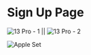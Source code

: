 # Sign Up Page

![13 Pro - 1](https://user-images.githubusercontent.com/64448202/212396589-8915be5b-4f70-429c-b02e-960872dc01d3.png) || ![13 Pro - 2](https://user-images.githubusercontent.com/64448202/212396611-68943d29-85bf-439a-be48-4bfdaf3e901a.png)


![Apple Set](https://user-images.githubusercontent.com/64448202/212396684-93395726-7fb3-4fb0-a6e0-4f8e3339fdd8.png)
